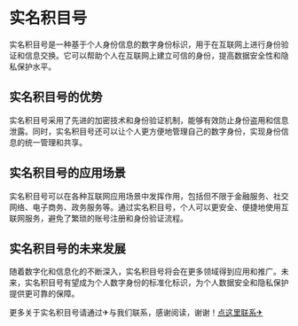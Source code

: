 # 实名积目号

实名积目号是一种基于个人身份信息的数字身份标识，用于在互联网上进行身份验证和信息交换。它可以帮助个人在互联网上建立可信的身份，提高数据安全性和隐私保护水平。

## 实名积目号的优势

实名积目号采用了先进的加密技术和身份验证机制，能够有效防止身份盗用和信息泄露。同时，实名积目号还可以让个人更方便地管理自己的数字身份，实现身份信息的统一管理和共享。

## 实名积目号的应用场景

实名积目号可以在各种互联网应用场景中发挥作用，包括但不限于金融服务、社交网络、电子商务、政务服务等。通过实名积目号，个人可以更安全、便捷地使用互联网服务，避免了繁琐的账号注册和身份验证流程。

## 实名积目号的未来发展

随着数字化和信息化的不断深入，实名积目号将会在更多领域得到应用和推广。未来，实名积目号有望成为个人数字身份的标准化标识，为个人数据安全和隐私保护提供更可靠的保障。

更多关于实名积目号请通过✈与我们联系，感谢阅读，谢谢！[点这里联系✈](https://ads.k02.cc)